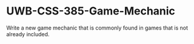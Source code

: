 # UWB-CSS-385-Game-Mechanic
Write a new game mechanic that is commonly found in games that is not already included.
